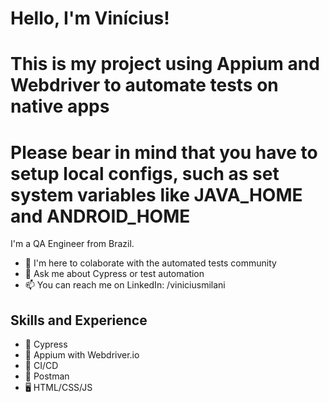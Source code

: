 # Hello, I'm Vinícius! 
# This is my project using Appium and Webdriver to automate tests on native apps
# Please bear in mind that you have to setup local configs, such as set system variables like JAVA_HOME and ANDROID_HOME

I'm a QA Engineer from Brazil. 

- 👯 I'm here to colaborate with the automated tests community
- 💬 Ask me about Cypress or test automation
- 📫 You can reach me on LinkedIn: /viniciusmilani    



## Skills and Experience
* 🌲 Cypress 
* 📱 Appium with Webdriver.io
* 🔄 CI/CD
* 📮 Postman
* 🖥️ HTML/CSS/JS
